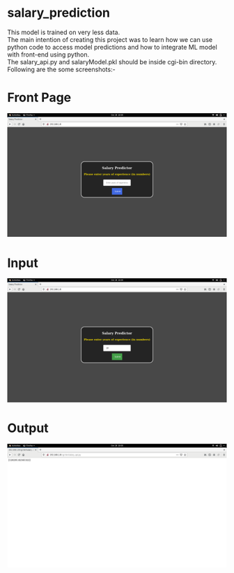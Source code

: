 # salary_prediction
This model is trained on very less data.\
The main intention of creating this project was to learn how we can use python code to access model predictions and how to integrate ML model with front-end using python.\
The salary_api.py and salaryModel.pkl should be inside cgi-bin directory.
Following are the some screenshots:-
# Front Page
![](./screenshots/frontPage.png)
# Input
![](./screenshots/AddInput.png)
# Output
![](./screenshots/Output.png)
